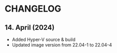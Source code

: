 # CHANGELOG

## 14. April (2024)

  * Added Hyper-V source & build
  * Updated image version from 22.04-1 to 22.04-4